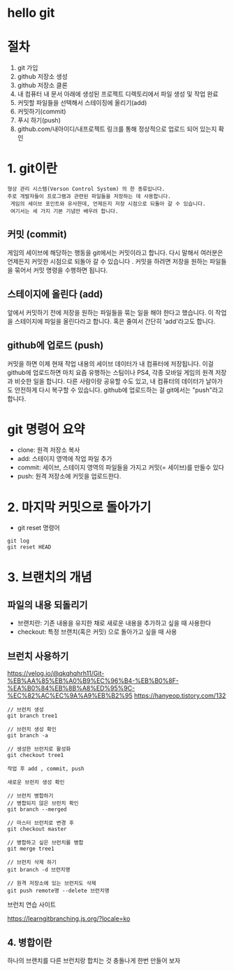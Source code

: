 # hello git

# 절차
1. git 가입
2. github 저장소 생성
3. github 저장소 클론
4. 내 컴퓨터 내 문서 아래에 생성된 프로젝트 디렉토리에서 파일 생성 및 작업 완료
5. 커밋할 파일들을 선택해서 스테이징에 올리기(add)
6. 커밋하기(commit)
7. 푸시 하기(push)
8. github.com/내아이디/내프로젝트 링크를 통해 정상적으로 업로드 되어 있는지 확인


# 1. git이란
```
형상 관리 시스템(Verson Control System) 의 한 종류입니다. 
주로 개발자들이 프로그램과 관련된 파일들을 저장하는 데 사용합니다.
 게임의 세이브 포인트와 유사한데, 언제든지 저장 시점으로 되돌아 갈 수 있습니다. 
 여기서는 세 가지 기본 기념만 배우려 합니다.
```

## 커밋 (commit)
게임의 세이브에 해당하는 행동을 git에서는 커밋이라고 합니다. 다시 말해서 여러분은 언제든지 커밋한 시점으로 되돌아 갈 수 있습니다 . 커밋을 하려면 저장을 원하는 파일들을 묶어서 커밋 명령을 수행하면 됩니다.
## 스테이지에 올린다 (add)
앞에서 커밋하기 전에 저장을 원하는 파일들을 묶는 일을 해야 한다고 했습니다. 이 작업을 스테이지에 파일을 올린다라고 합니다. 혹은 줄여서 간단히 'add'라고도 합니다.
## github에 업로드 (push)
커밋을 하면 이제 현재 작업 내용의 세이브 데이터가 내 컴퓨터에 저장됩니다. 이걸 github에 업로드하면 마치 요즘 유행하는 스팀이나 PS4, 각종 모바일 게임의 원격 저장과 비슷한 일을 합니다. 다른 사람이랑 공유할 수도 있고, 내 컴퓨터의 데이터가 날아가도 안전하게 다시 복구할 수 있습니다. github에 업로드하는 걸 git에서는 "push"라고 합니다.

# git 명령어 요약
- clone: 원격 저장소 복사
- add: 스테이지 영역에 작업 파일 추가
- commit: 세이브, 스테이지 영역의 파일들을 가지고 커밋(= 세이브)를 만들수 있다
- push: 원격 저장소에 커밋을 업로드한다.

# 2. 마지막 커밋으로 돌아가기
- git reset 명령어
```
git log
git reset HEAD
```

# 3. 브랜치의 개념
## 파일의 내용 되돌리기
- 브랜치란: 기존 내용을 유지한 채로 새로운 내용을 추가하고 싶을 때 사용한다
- checkout: 특정 브랜치(혹은 커밋) 으로 돌아가고 싶을 때 사용

## 브런치 사용하기
https://velog.io/@qkqhqhrh11/Git-%EB%AA%85%EB%A0%B9%EC%96%B4-%EB%B0%8F-%EA%B0%84%EB%8B%A8%ED%95%9C-%EC%82%AC%EC%9A%A9%EB%B2%95
https://hanyeop.tistory.com/132
```
// 브런치 생성
git branch tree1

// 브런치 생성 확인
git branch -a

// 생성한 브런치로 활성화
git checkout tree1

작업 후 add , commit, push

새로운 브런치 생성 확인

// 브런치 병합하기
// 병합되지 않은 브런치 확인
git branch --merged

// 마스터 브런치로 변경 후
git checkout master

// 병합하고 싶은 브런치를 병합
git merge tree1

// 브런치 삭제 하기
git branch -d 브런치명

// 원격 저장소에 있는 브런치도 삭제
git push remote명 --delete 브런치명

```
브런치 연습 사이트

https://learngitbranching.js.org/?locale=ko
## 4. 병합이란
하나의 브랜치를 다른 브런치랑 합치는 것
충돌나게 한번 만들어 보자

